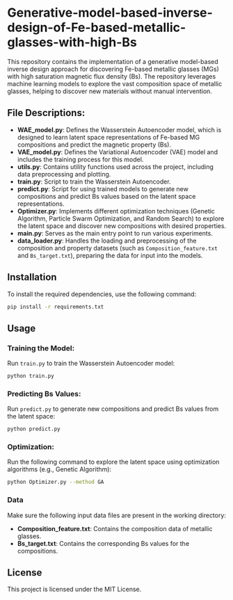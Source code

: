 
# Generative-model-based-inverse-design-of-Fe-based-metallic-glasses-with-high-Bs

This repository contains the implementation of a generative model-based inverse design approach for discovering Fe-based metallic glasses (MGs) with high saturation magnetic flux density (Bs). The repository leverages machine learning models to explore the vast composition space of metallic glasses, helping to discover new materials without manual intervention.

## File Descriptions:

- **WAE_model.py**: Defines the Wasserstein Autoencoder model, which is designed to learn latent space representations of Fe-based MG compositions and predict the magnetic property (Bs).
- **VAE_model.py**: Defines the Variational Autoencoder (VAE) model and includes the training process for this model.
- **utils.py**: Contains utility functions used across the project, including data preprocessing and plotting.
- **train.py**: Script to train the Wasserstein Autoencoder.
- **predict.py**: Script for using trained models to generate new compositions and predict Bs values based on the latent space representations.
- **Optimizer.py**: Implements different optimization techniques (Genetic Algorithm, Particle Swarm Optimization, and Random Search) to explore the latent space and discover new compositions with desired properties.
- **main.py**: Serves as the main entry point to run various experiments.
- **data_loader.py**: Handles the loading and preprocessing of the composition and property datasets (such as `Composition_feature.txt` and `Bs_target.txt`), preparing the data for input into the models.

## Installation

To install the required dependencies, use the following command:

```bash
pip install -r requirements.txt
```

## Usage

### Training the Model:
Run `train.py` to train the Wasserstein Autoencoder model:

```bash
python train.py
```

### Predicting Bs Values:
Run `predict.py` to generate new compositions and predict Bs values from the latent space:

```bash
python predict.py
```

### Optimization:
Run the following command to explore the latent space using optimization algorithms (e.g., Genetic Algorithm):

```bash
python Optimizer.py --method GA
```

### Data

Make sure the following input data files are present in the working directory:
- **Composition_feature.txt**: Contains the composition data of metallic glasses.
- **Bs_target.txt**: Contains the corresponding Bs values for the compositions.

## License

This project is licensed under the MIT License.

